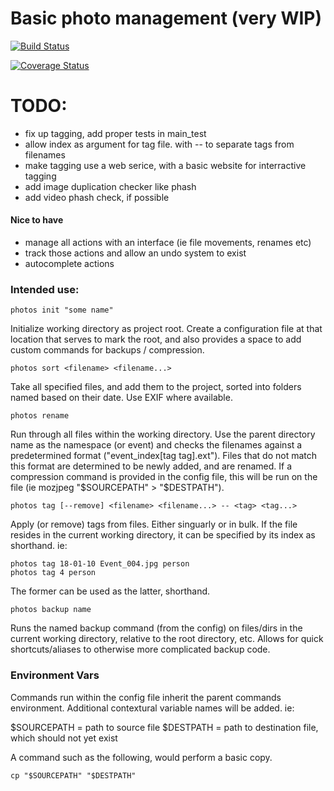 # Basic photo management (very WIP)

[![Build Status](https://travis-ci.org/internetimagery/photos.svg?branch=master)](https://travis-ci.org/internetimagery/photos)

[![Coverage Status](https://coveralls.io/repos/github/internetimagery/photos/badge.svg?branch=master)](https://coveralls.io/github/internetimagery/photos?branch=master)

# TODO:


- fix up tagging, add proper tests in main_test
- allow index as argument for tag file. with -- to separate tags from filenames
- make tagging use a web serice, with a basic website for interractive tagging
- add image duplication checker like phash
- add video phash check, if possible

#### Nice to have
- manage all actions with an interface (ie file movements, renames etc)
- track those actions and allow an undo system to exist
- autocomplete actions

### Intended use:

```
photos init "some name"
```

Initialize working directory as project root. Create a configuration file at that location that serves to mark the root, and also provides a space to add custom commands for backups / compression.

```
photos sort <filename> <filename...>
```

Take all specified files, and add them to the project, sorted into folders named based on their date. Use EXIF where available.

```
photos rename
```

Run through all files within the working directory.
Use the parent directory name as the namespace (or event) and checks the filenames against a predetermined format ("event_index[tag tag].ext"). Files that do not match this format are determined to be newly added, and are renamed. If a compression command is provided in the config file, this will be run on the file (ie mozjpeg "$SOURCEPATH" > "$DESTPATH").

```
photos tag [--remove] <filename> <filename...> -- <tag> <tag...>
```

Apply (or remove) tags from files. Either singuarly or in bulk.
If the file resides in the current working directory, it can be specified by its index as shorthand. ie:

```
photos tag 18-01-10 Event_004.jpg person
photos tag 4 person
```

The former can be used as the latter, shorthand.


```
photos backup name
```

Runs the named backup command (from the config) on files/dirs in the current working directory, relative to the root directory, etc. Allows for quick shortcuts/aliases to otherwise more complicated backup code.

### Environment Vars

Commands run within the config file inherit the parent commands environment. Additional contextural variable names will be added. ie:

$SOURCEPATH = path to source file
$DESTPATH = path to destination file, which should not yet exist

A command such as the following, would perform a basic copy.

```
cp "$SOURCEPATH" "$DESTPATH"
```

